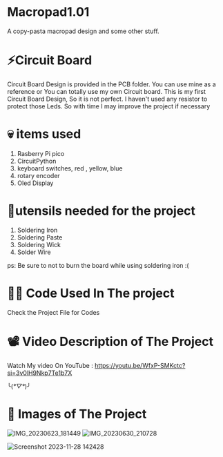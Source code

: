 # Macropad1.01
A copy-pasta macropad design and some other stuff. 


# ⚡Circuit Board
Circuit Board Design is provided in the PCB folder. You can use mine as a reference or You can totally use my own Circuit board. 
This is my first Circuit Board Design, So it is not perfect. 
I haven't used any resistor to protect those Leds. So with time I may improve the project if necessary


# 💀 items used

1. Rasberry Pi pico
2. CircuitPython
3. keyboard switches, red , yellow, blue
4. rotary encoder
5. Oled Display

# 🍴utensils needed for the project
1. Soldering Iron
2. Soldering Paste
3. Soldering Wick
4. Solder Wire

ps: Be sure to not to burn the board while using soldering iron :( 

# 🧑‍💻 Code Used In The project

Check the Project File for Codes


# 📽️ Video Description of The Project
Watch My video On YouTube : https://youtu.be/WfxP-SMKctc?si=3v0lH9Nkp7Te1b7X 

╰(*°▽°*)╯



# 📸 Images of The Project 

![IMG_20230623_181449](https://github.com/Polaubaba/Macropad1.01/assets/68358511/e371e646-af18-4017-86b2-654c12410935)
![IMG_20230630_210728](https://github.com/Polaubaba/Macropad1.01/assets/68358511/42659d7e-a8b2-4fe7-9977-772f792541cd)





  ![Screenshot 2023-11-28 142428](https://github.com/Polaubaba/Macropad1.01/assets/68358511/9e08c279-5cde-44b2-8c60-36d1fe6067e4)
